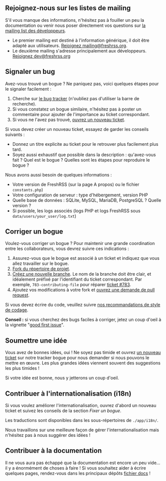 ## Rejoignez-nous sur les listes de mailing

S'il vous manque des informations, n'hésitez pas à fouiller un peu la
documentation ou venir nous poser directement vos questions sur [la mailing
list des développeurs](https://freshrss.org/mailman/listinfo/dev).

* Le premier mailing est destiné à l'information générique, il doit être
  adapté aux utilisateurs. [Rejoignez
  mailing@freshrss.org](https://freshrss.org/mailman/listinfo/mailing).
* Le deuxième mailing s'adresse principalement aux développeurs. [Rejoignez
  dev@freshrss.org](https://freshrss.org/mailman/listinfo/dev)

## Signaler un bug

Avez-vous trouvé un bogue ? Ne paniquez pas, voici quelques étapes pour le
signaler facilement :

1. Cherche sur [le bug tracker](https://github.com/FreshRSS/FreshRSS/issues)
   (n'oubliez pas d'utiliser la barre de recherche).
2. Si vous constatez un bogue similaire, n'hésitez pas à poster un
   commentaire pour ajouter de l'importance au ticket correspondant.
3. Si vous ne l'avez pas trouvé, [ouvrez un nouveau
   ticket](https://github.com/FreshRSS/FreshRSS/issues/new).

Si vous devez créer un nouveau ticket, essayez de garder les conseils
suivants :

* Donnez un titre explicite au ticket pour le retrouver plus facilement plus
  tard.
* Soyez aussi exhaustif que possible dans la description : qu'avez-vous fait
  ? Quel est le bogue ? Quelles sont les étapes pour reproduire le bogue ?

Nous avons aussi besoin de quelques informations :

* Votre version de FreshRSS (sur la page A propos) ou le fichier
  `constants.php`)
* Votre configuration de serveur : type d'hébergement, version PHP
* Quelle base de données : SQLite, MySQL, MariaDB, PostgreSQL ? Quelle
  version ?
* Si possible, les logs associés (logs PHP et logs FreshRSS sous
  `data/users/your_user/log.txt`)

## Corriger un bogue

Voulez-vous corriger un bogue ? Pour maintenir une grande coordination entre
les collaborateurs, vous devrez suivre ces indications :

1. Assurez-vous que le bogue est associé à un ticket et indiquez que vous
   allez travailler sur le bogue.
2. [Fork du répertoire de
   projet](https://help.github.com/articles/fork-a-repo/).
3. [Créez une nouvelle
   branche](https://help.github.com/articles/creating-and-deleting-branches-within-your-repository/).
   Le nom de la branche doit être clair, et idéalement préfixé par
   l'identifiant du ticket correspondant. Par exemple,
   `783-contributing-file` pour réparer [ticket
   #783](https://github.com/FreshRSS/FreshRSS/issues/783).
4. Ajoutez vos modifications à votre fork et [ouvrez une demande de pull
   request](https://help.github.com/articles/using-pull-requests/).

Si vous devez écrire du code, veuillez suivre [nos recommandations de style
de codage](developers/01_First_steps.md).

**Conseil :** si vous cherchez des bugs faciles à corriger, jetez un coup d'oeil à la vignette "[good first issue](https://github.com/FreshRSS/FreshRSS/issues?q=is%3Aopen+is%3Aissue+label%3A%22good+first+issue%22)".

## Soumettre une idée

Vous avez de bonnes idées, oui ! Ne soyez pas timide et ouvrez [un nouveau
ticket](https://github.com/FreshRSS/FreshRSS/issues/new) sur notre tracker
bogue pour nous demander si nous pouvons le mettre en œuvre. Les plus
grandes idées viennent souvent des suggestions les plus timides !

Si votre idée est bonne, nous y jetterons un coup d'oeil.

## Contribuer à l'internationalisation (i18n)

Si vous voulez améliorer l'internationalisation, ouvrez d'abord un nouveau
ticket et suivez les conseils de la section *Fixer un bogue*.

Les traductions sont disponibles dans les sous-répertoires de `./app/i18n/`.

Nous travaillons sur une meilleure façon de gérer l'internationalisation
mais n'hésitez pas à nous suggérer des idées !

## Contribuer à la documentation

Il ne vous aura pas échappé que la documentation est encore un peu vide… il
y a énormément de choses à faire ! Si vous souhaitez aider à écrire quelques
pages, rendez-vous dans les principaux dépôts [fichier docs](https://github.com/FreshRSS/FreshRSS/tree/edge/docs) !
